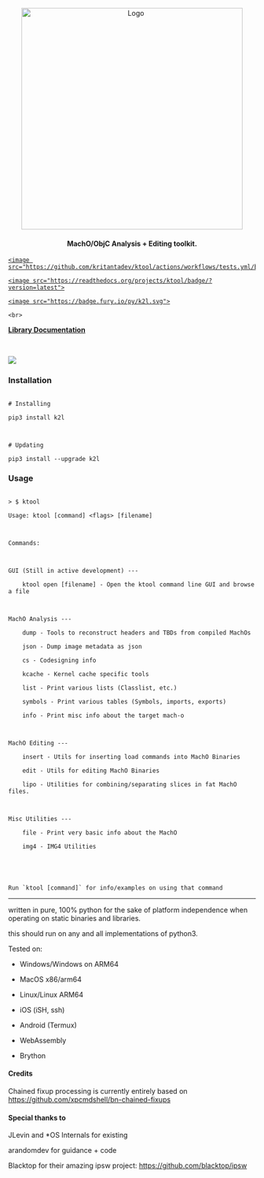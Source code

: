 <p align="center">
<img src=".github/svg/logo.png" alt="Logo" width=450px> 
</p>
<h4 align="center">
MachO/ObjC Analysis + Editing toolkit.
</h4>
<p align="center">
  <a href="https://github.com/kritantadev/ktool/actions/workflows/tests.yml">
    <image src="https://github.com/kritantadev/ktool/actions/workflows/tests.yml/badge.svg">
  </a>
  <a href="https://ktool.rtfd.io">
    <image src="https://readthedocs.org/projects/ktool/badge/?version=latest">
  </a>
  <a href="https://pypi.org/project/k2l/">
    <image src="https://badge.fury.io/py/k2l.svg">
  </a>
    <br>
</p>
    
<p align="center">
  <strong><a href="https://ktool.cynder.me/en/latest/ktool.html"> Library Documentation </a></strong>
  <br>
</p>
    
<img src=".github/tui.png">

### Installation

```shell
# Installing
pip3 install k2l

# Updating
pip3 install --upgrade k2l
```

### Usage 

```
> $ ktool
Usage: ktool [command] <flags> [filename]

Commands:

GUI (Still in active development) ---
    ktool open [filename] - Open the ktool command line GUI and browse a file

MachO Analysis ---
    dump - Tools to reconstruct headers and TBDs from compiled MachOs
    json - Dump image metadata as json
    cs - Codesigning info
    kcache - Kernel cache specific tools
    list - Print various lists (Classlist, etc.)
    symbols - Print various tables (Symbols, imports, exports)
    info - Print misc info about the target mach-o

MachO Editing ---
    insert - Utils for inserting load commands into MachO Binaries
    edit - Utils for editing MachO Binaries
    lipo - Utilities for combining/separating slices in fat MachO files.

Misc Utilities ---
    file - Print very basic info about the MachO
    img4 - IMG4 Utilities
    

Run `ktool [command]` for info/examples on using that command
```
    
---

written in pure, 100% python for the sake of platform independence when operating on static binaries and libraries. 
this should run on any and all implementations of python3.
    
Tested on:
* Windows/Windows on ARM64
* MacOS x86/arm64
* Linux/Linux ARM64
* iOS (iSH, ssh)
* Android (Termux)
* WebAssembly
* Brython
    
#### Credits
    
Chained fixup processing is currently entirely based on https://github.com/xpcmdshell/bn-chained-fixups

#### Special thanks to

JLevin and *OS Internals for existing

arandomdev for guidance + code

Blacktop for their amazing ipsw project: https://github.com/blacktop/ipsw  
